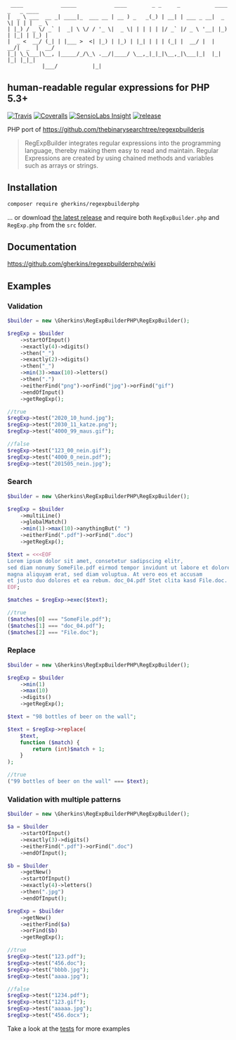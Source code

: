 ```asciidoc
 ____            _____            ____        _ _     _           ____  _   _ ____  
|  _ \ ___  __ _| ____|_  ___ __ | __ ) _   _(_) | __| | ___ _ __|  _ \| | | |  _ \ 
| |_) / _ \/ _` |  _| \ \/ / '_ \|  _ \| | | | | |/ _` |/ _ \ '__| |_) | |_| | |_) |
|  _ <  __/ (_| | |___ >  <| |_) | |_) | |_| | | | (_| |  __/ |  |  __/|  _  |  __/ 
|_| \_\___|\__, |_____/_/\_\ .__/|____/ \__,_|_|_|\__,_|\___|_|  |_|   |_| |_|_|    
           |___/           |_|                                                      
```
## human-readable regular expressions for PHP 5.3+
[![Travis](https://img.shields.io/travis/gherkins/regexpbuilderphp.svg?style=flat-square)](https://travis-ci.org/gherkins/regexpbuilderphp)
[![Coveralls](https://img.shields.io/coveralls/gherkins/regexpbuilderphp.svg?style=flat-square)](https://coveralls.io/r/gherkins/regexpbuilderphp?branch=master)
[![SensioLabs Insight](https://img.shields.io/sensiolabs/i/555ad19b-0c18-4434-ad43-5b19779e2e9c.svg?style=flat-square)](https://insight.sensiolabs.com/projects/555ad19b-0c18-4434-ad43-5b19779e2e9c)
[![release](https://img.shields.io/github/release/gherkins/regexpbuilderphp.svg?style=flat-square)](https://github.com/gherkins/regexpbuilderphp/releases)

PHP port of https://github.com/thebinarysearchtree/regexpbuilderjs

> RegExpBuilder integrates regular expressions into the programming language, thereby making them easy to read and maintain. Regular Expressions are created by using chained methods and variables such as arrays or strings.

## Installation

```bash
composer require gherkins/regexpbuilderphp
```
... or download [the latest release](https://github.com/gherkins/regexpbuilderphp/releases/latest) and require both `RegExpBuilder.php` and `RegExp.php` from the `src` folder.


## Documentation

https://github.com/gherkins/regexpbuilderphp/wiki


## Examples

### Validation

```php
$builder = new \Gherkins\RegExpBuilderPHP\RegExpBuilder();

$regExp = $builder
    ->startOfInput()
    ->exactly(4)->digits()
    ->then("_")
    ->exactly(2)->digits()
    ->then("_")
    ->min(3)->max(10)->letters()
    ->then(".")
    ->eitherFind("png")->orFind("jpg")->orFind("gif")
    ->endOfInput()
    ->getRegExp();

//true
$regExp->test("2020_10_hund.jpg");
$regExp->test("2030_11_katze.png");
$regExp->test("4000_99_maus.gif");

//false
$regExp->test("123_00_nein.gif");
$regExp->test("4000_0_nein.pdf");
$regExp->test("201505_nein.jpg");
```

### Search

```php
$builder = new \Gherkins\RegExpBuilderPHP\RegExpBuilder();

$regExp = $builder
    ->multiLine()
    ->globalMatch()
    ->min(1)->max(10)->anythingBut(" ")
    ->eitherFind(".pdf")->orFind(".doc")
    ->getRegExp();

$text = <<<EOF
Lorem ipsum dolor sit amet, consetetur sadipscing elitr,
sed diam nonumy SomeFile.pdf eirmod tempor invidunt ut labore et dolore
magna aliquyam erat, sed diam voluptua. At vero eos et accusam
et justo duo dolores et ea rebum. doc_04.pdf Stet clita kasd File.doc.
EOF;

$matches = $regExp->exec($text);

//true
($matches[0] === "SomeFile.pdf");
($matches[1] === "doc_04.pdf");
($matches[2] === "File.doc");
```

### Replace

```php
$builder = new \Gherkins\RegExpBuilderPHP\RegExpBuilder();

$regExp = $builder
    ->min(1)
    ->max(10)
    ->digits()
    ->getRegExp();

$text = "98 bottles of beer on the wall";

$text = $regExp->replace(
    $text,
    function ($match) {
        return (int)$match + 1;
    }
);

//true
("99 bottles of beer on the wall" === $text);
```

### Validation with multiple patterns

```php
$builder = new \Gherkins\RegExpBuilderPHP\RegExpBuilder();

$a = $builder
    ->startOfInput()
    ->exactly(3)->digits()
    ->eitherFind(".pdf")->orFind(".doc")
    ->endOfInput();

$b = $builder
    ->getNew()
    ->startOfInput()
    ->exactly(4)->letters()
    ->then(".jpg")
    ->endOfInput();

$regExp = $builder
    ->getNew()
    ->eitherFind($a)
    ->orFind($b)
    ->getRegExp();

//true
$regExp->test("123.pdf");
$regExp->test("456.doc");
$regExp->test("bbbb.jpg");
$regExp->test("aaaa.jpg");

//false
$regExp->test("1234.pdf");
$regExp->test("123.gif");
$regExp->test("aaaaa.jpg");
$regExp->test("456.docx");
```
        
Take a look at the [tests](tests/RegExpBuilderTest.php) for more examples
